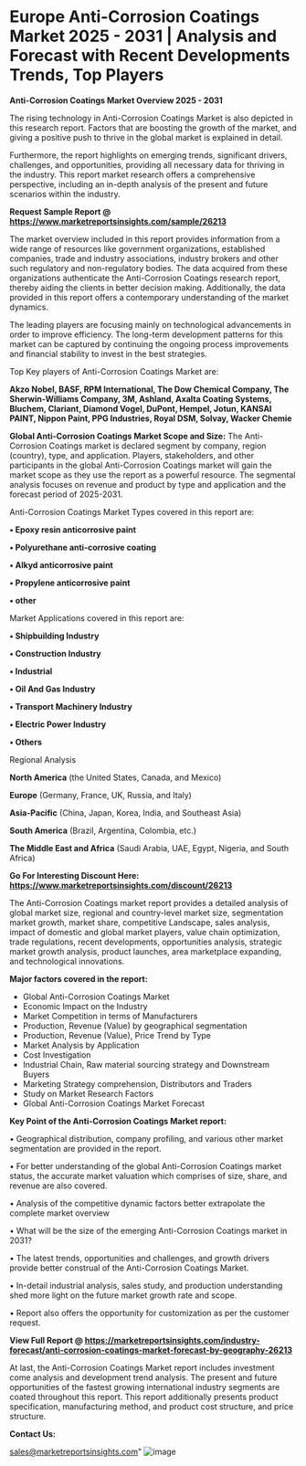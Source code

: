 # Europe Anti-Corrosion Coatings Market 2025 - 2031 | Analysis and Forecast with Recent Developments Trends, Top Players

<Strong> Anti-Corrosion Coatings Market Overview 2025 - 2031</strong>

The rising technology in Anti-Corrosion Coatings Market is also depicted in this research report. Factors that are boosting the growth of the market, and giving a positive push to thrive in the global market is explained in detail.

Furthermore, the report highlights on emerging trends, significant drivers, challenges, and opportunities, providing all necessary data for thriving in the industry. This report market research offers a comprehensive perspective, including an in-depth analysis of the present and future scenarios within the industry.

<strong>Request Sample Report @ <a href=https://www.marketreportsinsights.com/sample/26213>https://www.marketreportsinsights.com/sample/26213</a></strong>

The market overview included in this report provides information from a wide range of resources like government organizations, established companies, trade and industry associations, industry brokers and other such regulatory and non-regulatory bodies. The data acquired from these organizations authenticate the Anti-Corrosion Coatings research report, thereby aiding the clients in better decision making. Additionally, the data provided in this report offers a contemporary understanding of the market dynamics.

The leading players are focusing mainly on technological advancements in order to improve efficiency. The long-term development patterns for this market can be captured by continuing the ongoing process improvements and financial stability to invest in the best strategies.

Top Key players of Anti-Corrosion Coatings Market are:

<strong>Akzo Nobel, BASF, RPM International, The Dow Chemical Company, The Sherwin-Williams Company, 3M, Ashland, Axalta Coating Systems, Bluchem, Clariant, Diamond Vogel, DuPont, Hempel, Jotun, KANSAI PAINT, Nippon Paint, PPG Industries, Royal DSM, Solvay, Wacker Chemie</strong>

<strong><b>Global Anti-Corrosion Coatings Market Scope and Size:</b></strong>
The Anti-Corrosion Coatings market is declared segment by company, region (country), type, and application. Players, stakeholders, and other participants in the global Anti-Corrosion Coatings market will gain the market scope as they use the report as a powerful resource. The segmental analysis focuses on revenue and product by type and application and the forecast period of 2025-2031.

Anti-Corrosion Coatings Market Types covered in this report are:

<strong>• Epoxy resin anticorrosive paint

• Polyurethane anti-corrosive coating

• Alkyd anticorrosive paint

• Propylene anticorrosive paint

• other</strong>

Market Applications covered in this report are:

<strong>• Shipbuilding Industry

• Construction Industry

• Industrial

• Oil And Gas Industry

• Transport Machinery Industry

• Electric Power Industry

• Others</strong> 

Regional Analysis

<strong>North America</strong> (the United States, Canada, and Mexico)

<strong>Europe</strong> (Germany, France, UK, Russia, and Italy)

<strong>Asia-Pacific</strong> (China, Japan, Korea, India, and Southeast Asia)

<strong>South America</strong> (Brazil, Argentina, Colombia, etc.)

<strong>The Middle East and Africa</strong> (Saudi Arabia, UAE, Egypt, Nigeria, and South Africa)

<strong>Go For Interesting Discount Here: <a href=https://www.marketreportsinsights.com/discount/26213>https://www.marketreportsinsights.com/discount/26213</a></strong>

The Anti-Corrosion Coatings market report provides a detailed analysis of global market size, regional and country-level market size, segmentation market growth, market share, competitive Landscape, sales analysis, impact of domestic and global market players, value chain optimization, trade regulations, recent developments, opportunities analysis, strategic market growth analysis, product launches, area marketplace expanding, and technological innovations.

<strong><b>Major factors covered in the report:</b></strong>
<ul>
  <li>Global Anti-Corrosion Coatings Market </li>
  <li>Economic Impact on the Industry</li>
  <li>Market Competition in terms of Manufacturers</li>
  <li>Production, Revenue (Value) by geographical segmentation</li>
  <li>Production, Revenue (Value), Price Trend by Type</li>
  <li>Market Analysis by Application</li>
  <li>Cost Investigation</li>
  <li>Industrial Chain, Raw material sourcing strategy and Downstream Buyers</li>
  <li>Marketing Strategy comprehension, Distributors and Traders</li>
  <li>Study on Market Research Factors</li>
  <li>Global Anti-Corrosion Coatings Market Forecast</li>
</ul>

<strong><b>Key Point of the Anti-Corrosion Coatings Market report:</b></strong>

• Geographical distribution, company profiling, and various other market segmentation are provided in the report.

• For better understanding of the global Anti-Corrosion Coatings market status, the accurate market valuation which comprises of size, share, and revenue are also covered.

• Analysis of the competitive dynamic factors better extrapolate the complete market overview

• What will be the size of the emerging Anti-Corrosion Coatings market in 2031?

• The latest trends, opportunities and challenges, and growth drivers provide better construal of the Anti-Corrosion Coatings Market.

• In-detail industrial analysis, sales study, and production understanding shed more light on the future market growth rate and scope.

• Report also offers the opportunity for customization as per the customer request.

<strong><b>View Full Report @ <a href=https://marketreportsinsights.com/industry-forecast/anti-corrosion-coatings-market-forecast-by-geography-26213>https://marketreportsinsights.com/industry-forecast/anti-corrosion-coatings-market-forecast-by-geography-26213</a></b></strong>


At last, the Anti-Corrosion Coatings Market report includes investment come analysis and development trend analysis. The present and future opportunities of the fastest growing international industry segments are coated throughout this report. This report additionally presents product specification, manufacturing method, and product cost structure, and price structure.

<strong>Contact Us:</strong>

sales@marketreportsinsights.com"
![image](https://github.com/user-attachments/assets/60a7fc15-392a-40bf-822d-b437626cf18c)
